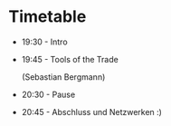 # Timetable

* 19:30 - Intro
* 19:45 - Tools of the Trade

   (Sebastian Bergmann)
* 20:30 - Pause
* 20:45 - Abschluss und Netzwerken :)
